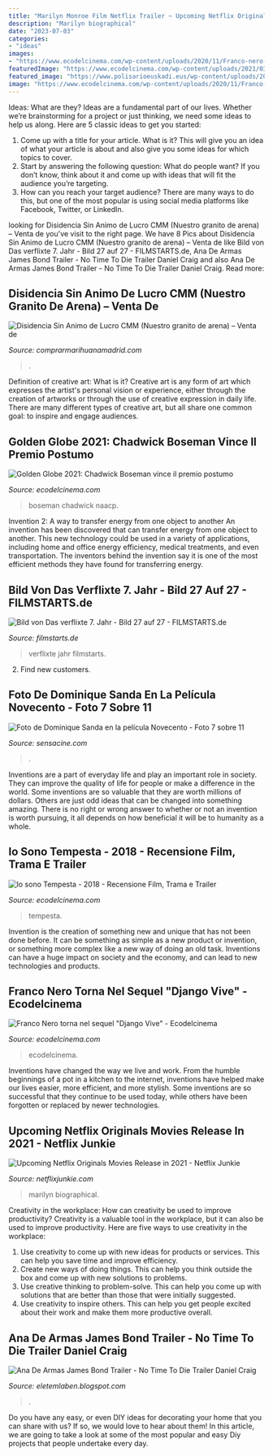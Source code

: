 ```yaml
---
title: "Marilyn Monroe Film Netflix Trailer ~ Upcoming Netflix Originals Movies Release In 2021"
description: "Marilyn biographical"
date: "2023-07-03"
categories:
- "ideas"
images:
- "https://www.ecodelcinema.com/wp-content/uploads/2020/11/Franco-nero-1024x683.jpg"
featuredImage: "https://www.ecodelcinema.com/wp-content/uploads/2021/03/Chadwick-Boseman-1.jpg"
featured_image: "https://www.polisarioeuskadi.eus/wp-content/uploads/2019/11/Logo-rasd-facebook.jpg"
image: "https://www.ecodelcinema.com/wp-content/uploads/2020/11/Franco-nero-1024x683.jpg"
---
```



Ideas: What are they?
Ideas are a fundamental part of our lives. Whether we’re brainstorming for a project or just thinking, we need some ideas to help us along. Here are 5 classic ideas to get you started:
1. Come up with a title for your article. What is it? This will give you an idea of what your article is about and also give you some ideas for which topics to cover.
2. Start by answering the following question: What do people want? If you don’t know, think about it and come up with ideas that will fit the audience you’re targeting. 
3. How can you reach your target audience? There are many ways to do this, but one of the most popular is using social media platforms like Facebook, Twitter, or LinkedIn.

	

		
looking for Disidencia Sin Animo de Lucro CMM (Nuestro granito de arena) – Venta de you've visit to the right page. We have 8 Pics about Disidencia Sin Animo de Lucro CMM (Nuestro granito de arena) – Venta de like Bild von Das verflixte 7. Jahr - Bild 27 auf 27 - FILMSTARTS.de, Ana De Armas James Bond Trailer - No Time To Die Trailer Daniel Craig and also Ana De Armas James Bond Trailer - No Time To Die Trailer Daniel Craig. Read more:
		
    
## Disidencia Sin Animo De Lucro CMM (Nuestro Granito De Arena) – Venta De

<img loading=lazy src="https://www.polisarioeuskadi.eus/wp-content/uploads/2019/11/Logo-rasd-facebook.jpg" onerror="this.onerror=null;this.src='https://tse1.mm.bing.net/th?id=OIP.0a_oQp4GuyzRdYbeItvvXAAAAA&amp;pid=15.1';" alt="Disidencia Sin Animo de Lucro CMM (Nuestro granito de arena) – Venta de">

_Source: comprarmarihuanamadrid.com_

>. 

	

Definition of creative art: What is it?
Creative art is any form of art which expresses the artist's personal vision or experience, either through the creation of artworks or through the use of creative expression in daily life. There are many different types of creative art, but all share one common goal: to inspire and engage audiences.

    
## Golden Globe 2021: Chadwick Boseman Vince Il Premio Postumo

<img loading=lazy src="https://www.ecodelcinema.com/wp-content/uploads/2021/03/Chadwick-Boseman-1.jpg" onerror="this.onerror=null;this.src='https://tse3.mm.bing.net/th?id=OIP.FNo3fJ_vq79wHyodbrK-BAHaE8&amp;pid=15.1';" alt="Golden Globe 2021: Chadwick Boseman vince il premio postumo">

_Source: ecodelcinema.com_

>boseman chadwick naacp. 

	

Invention 2: A way to transfer energy from one object to another
An invention has been discovered that can transfer energy from one object to another. This new technology could be used in a variety of applications, including home and office energy efficiency, medical treatments, and even transportation. The inventors behind the invention say it is one of the most efficient methods they have found for transferring energy.

    
## Bild Von Das Verflixte 7. Jahr - Bild 27 Auf 27 - FILMSTARTS.de

<img loading=lazy src="http://de.web.img3.acsta.net/r_1280_720/medias/nmedia/18/72/63/56/19172088.jpg" onerror="this.onerror=null;this.src='https://tse3.mm.bing.net/th?id=OIP.BmtpzSKiqV3AS9nBkyJp3wAAAA&amp;pid=15.1';" alt="Bild von Das verflixte 7. Jahr - Bild 27 auf 27 - FILMSTARTS.de">

_Source: filmstarts.de_

>verflixte jahr filmstarts. 

	

2. Find new customers.

    
## Foto De Dominique Sanda En La Película Novecento - Foto 7 Sobre 11

<img loading=lazy src="http://es.web.img1.acsta.net/r_640_600/b_1_d6d6d6/medias/nmedia/18/36/22/18/18869016.jpg" onerror="this.onerror=null;this.src='https://tse1.mm.bing.net/th?id=OIP.7J7MrpyeUG0ozRxtzvI6WwHaEy&amp;pid=15.1';" alt="Foto de Dominique Sanda en la película Novecento - Foto 7 sobre 11">

_Source: sensacine.com_

>. 

	

Inventions are a part of everyday life and play an important role in society. They can improve the quality of life for people or make a difference in the world. Some inventions are so valuable that they are worth millions of dollars. Others are just odd ideas that can be changed into something amazing. There is no right or wrong answer to whether or not an invention is worth pursuing, it all depends on how beneficial it will be to humanity as a whole.

    
## Io Sono Tempesta - 2018 - Recensione Film, Trama E Trailer

<img loading=lazy src="https://www.ecodelcinema.com/wp-content/uploads/2018/02/Io-sono-Tempesta-copertina-1.jpg" onerror="this.onerror=null;this.src='https://tse2.mm.bing.net/th?id=OIP.D4cY_gA5yfY1sYLB_PJLhgHaE8&amp;pid=15.1';" alt="Io sono Tempesta - 2018 - Recensione Film, Trama e Trailer">

_Source: ecodelcinema.com_

>tempesta. 

	

Invention is the creation of something new and unique that has not been done before. It can be something as simple as a new product or invention, or something more complex like a new way of doing an old task. Inventions can have a huge impact on society and the economy, and can lead to new technologies and products.

    
## Franco Nero Torna Nel Sequel &quot;Django Vive&quot; - Ecodelcinema

<img loading=lazy src="https://www.ecodelcinema.com/wp-content/uploads/2020/11/Franco-nero-1024x683.jpg" onerror="this.onerror=null;this.src='https://tse3.mm.bing.net/th?id=OIP.3k67ivJ-acfBV2b5E1WY8wHaE8&amp;pid=15.1';" alt="Franco Nero torna nel sequel &quot;Django Vive&quot; - Ecodelcinema">

_Source: ecodelcinema.com_

>ecodelcinema. 

	

Inventions have changed the way we live and work. From the humble beginnings of a pot in a kitchen to the internet, inventions have helped make our lives easier, more efficient, and more stylish. Some inventions are so successful that they continue to be used today, while others have been forgotten or replaced by newer technologies.

    
## Upcoming Netflix Originals Movies Release In 2021 - Netflix Junkie

<img loading=lazy src="https://netflixjunkie.com/wp-content/uploads/2020/11/blonde-netflix.jpg" onerror="this.onerror=null;this.src='https://tse2.mm.bing.net/th?id=OIP.PhPkQkmLOi0X9M415bkVSwHaFT&amp;pid=15.1';" alt="Upcoming Netflix Originals Movies Release in 2021 - Netflix Junkie">

_Source: netflixjunkie.com_

>marilyn biographical. 

	

Creativity in the workplace: How can creativity be used to improve productivity?
Creativity is a valuable tool in the workplace, but it can also be used to improve productivity. Here are five ways to use creativity in the workplace: 
1. Use creativity to come up with new ideas for products or services. This can help you save time and improve efficiency. 
2. Create new ways of doing things. This can help you think outside the box and come up with new solutions to problems. 
3. Use creative thinking to problem-solve. This can help you come up with solutions that are better than those that were initially suggested. 
4. Use creativity to inspire others. This can help you get people excited about their work and make them more productive overall. 

    
## Ana De Armas James Bond Trailer - No Time To Die Trailer Daniel Craig

<img loading=lazy src="https://lh6.googleusercontent.com/proxy/JmzLcdnGGVG0GB6wSvbA_2PyOJJVY0jighc94tlg3RE0qGnYdWmJ-QUY7V--mhyjTE-m-Q5pEQSSTMcFQKqAh4Eq-oew9uD2A1lgcBs5kgiXiAIOdx4=w1200-h630-p-k-no-nu" onerror="this.onerror=null;this.src='https://tse1.mm.bing.net/th?id=OIP.iWptFxBa1De4rrOWZrvTegHaD4&amp;pid=15.1';" alt="Ana De Armas James Bond Trailer - No Time To Die Trailer Daniel Craig">

_Source: eletemlaben.blogspot.com_

>. 

	

Do you have any easy, or even DIY ideas for decorating your home that you can share with us? If so, we would love to hear about them! In this article, we are going to take a look at some of the most popular and easy Diy projects that people undertake every day.

